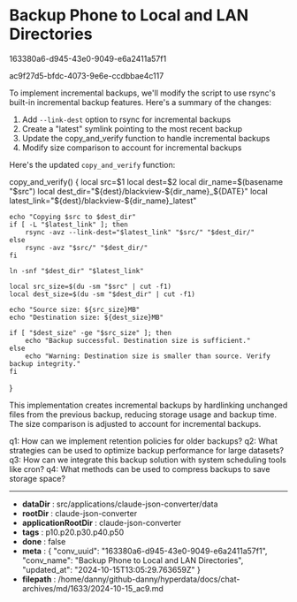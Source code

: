 # Backup Phone to Local and LAN Directories

163380a6-d945-43e0-9049-e6a2411a57f1

ac9f27d5-bfdc-4073-9e6e-ccdbbae4c117

 To implement incremental backups, we'll modify the script to use rsync's built-in incremental backup features. Here's a summary of the changes:

1. Add `--link-dest` option to rsync for incremental backups
2. Create a "latest" symlink pointing to the most recent backup
3. Update the copy_and_verify function to handle incremental backups
4. Modify size comparison to account for incremental backups

Here's the updated `copy_and_verify` function:

<antArtifact identifier="phone-backup-script" type="application/vnd.ant.code" language="bash" title="Updated copy_and_verify function for incremental backups">
copy_and_verify() {
    local src=$1
    local dest=$2
    local dir_name=$(basename "$src")
    local dest_dir="${dest}/blackview-${dir_name}_${DATE}"
    local latest_link="${dest}/blackview-${dir_name}_latest"

    echo "Copying $src to $dest_dir"
    if [ -L "$latest_link" ]; then
        rsync -avz --link-dest="$latest_link" "$src/" "$dest_dir/"
    else
        rsync -avz "$src/" "$dest_dir/"
    fi

    ln -snf "$dest_dir" "$latest_link"

    local src_size=$(du -sm "$src" | cut -f1)
    local dest_size=$(du -sm "$dest_dir" | cut -f1)

    echo "Source size: ${src_size}MB"
    echo "Destination size: ${dest_size}MB"

    if [ "$dest_size" -ge "$src_size" ]; then
        echo "Backup successful. Destination size is sufficient."
    else
        echo "Warning: Destination size is smaller than source. Verify backup integrity."
    fi
}
</antArtifact>

This implementation creates incremental backups by hardlinking unchanged files from the previous backup, reducing storage usage and backup time. The size comparison is adjusted to account for incremental backups.

q1: How can we implement retention policies for older backups?
q2: What strategies can be used to optimize backup performance for large datasets?
q3: How can we integrate this backup solution with system scheduling tools like cron?
q4: What methods can be used to compress backups to save storage space?

---

* **dataDir** : src/applications/claude-json-converter/data
* **rootDir** : claude-json-converter
* **applicationRootDir** : claude-json-converter
* **tags** : p10.p20.p30.p40.p50
* **done** : false
* **meta** : {
  "conv_uuid": "163380a6-d945-43e0-9049-e6a2411a57f1",
  "conv_name": "Backup Phone to Local and LAN Directories",
  "updated_at": "2024-10-15T13:05:29.763659Z"
}
* **filepath** : /home/danny/github-danny/hyperdata/docs/chat-archives/md/1633/2024-10-15_ac9.md